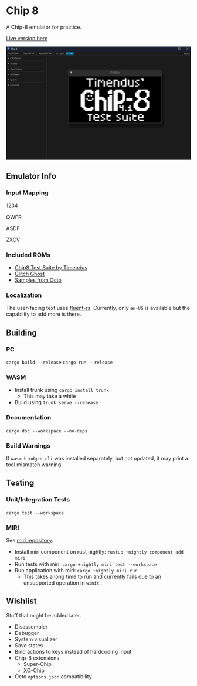 # Chip 8

A Chip-8 emulator for practice.

[Live version here](https://iliags.github.io/chip8/)

![Screenshot](./assets/screenshot.png)

## Emulator Info

### Input Mapping

1234

QWER

ASDF

ZXCV

### Included ROMs

- [Chip8 Test Suite by Timendus](https://github.com/Timendus/chip8-test-suite)
- [Glitch Ghost](https://github.com/jackiekircher/glitch-ghost)
- [Samples from Octo](https://github.com/JohnEarnest/Octo)

### Localization

The user-facing text uses [fluent-rs](https://github.com/projectfluent/fluent-rs). Currently, only `en-US` is available but the capability to add more is there.

## Building

### PC

```cargo build --release```
```cargo run --release```

### WASM

- Install trunk using ```cargo install trunk```
  - This may take a while
- Build using ```trunk serve --release```

### Documentation

```cargo doc --workspace --no-deps```

### Build Warnings

If ```wasm-bindgen-cli``` was installed separately, but not updated, it may print a tool mismatch warning.

## Testing

### Unit/Integration Tests

```cargo test --workspace```

### MIRI

See [miri repository](https://github.com/rust-lang/miri).

- Install miri component on rust nightly: ```rustup +nightly component add miri```
- Run tests with miri: ```cargo +nightly miri test --workspace```
- Run application with miri: ```cargo +nightly miri run```
  - This takes a long time to run and currently fails due to an unsupported operation in `winit`.

## Wishlist

Stuff that might be added later.

- Disassembler
- Debugger
- System visualizer
- Save states
- Bind actions to keys instead of hardcoding input
- Chip-8 extensions
  - Super-Chip
  - XO-Chip
- Octo `options.json` compatibility
